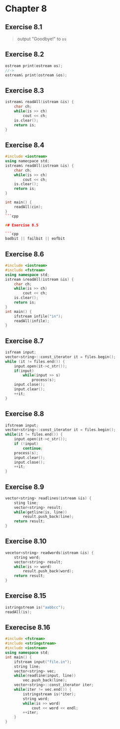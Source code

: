 Chapter 8
=========

## Exercise 8.1

> output "Goodbye!" to `os`

## Exercise 8.2

```cpp
ostream print(ostream os);
//->
ostream& print(ostream &os);
```

## Exercise 8.3

```cpp
istream& readAll(istream &is) {
	char ch;
	while(is >> ch)
		cout << ch;
	is.clear();
	return is;
}
```

## Exercise 8.4

```cpp
#include <iostream>
using namecpace std;
istream& readAll(istream &is) {
	char ch;
	while(is >> ch)
		cout << ch;
	is.clear();
	return is;
}

int main() {
	readAll(cin);
}
```cpp

## Exercise 8.5

```cpp
badbit || failbit || eofbit
```

## Exercise 8.6

```cpp
#include <iostream>
#include <fstream>
using namespace std;
istream &readAll(istream &is) {
	char ch;
	while(is >> ch)
		cout << ch;
	is.clear();
	return is;
}
int main() {
	ifstream infile("in");
	readAll(infile);
}
```

## Exercise 8.7

```cpp
isfream input;
vector<string>::const_iterator it = files.begin();
while (it != files.end()) {
	input.open(it->c_str());
	if(input)
		while(input >> s)
			process(s);
	input.close();
	input.clear();
	++it;
}
```

## Exercise 8.8

```cpp
ifstream input;
vector<string>::const_iterator it = files.begin();
while(it != files.end()) {
	input.open(it->c_str());
	if (!input)
		continue;
	process(s);
	input.clear();
	input.close();
	++it;
}
```

## Exercise 8.9

```cpp
vector<string> readlines(istream &is) {
	sting line;
	vector<string> result;
	while(getline(is, line))
		result.push_back(line);
	return result;
}
```

## Exercise 8.10

```cpp
vecetor<string> readwords(istream &is) {
	string word;
	vector<string> result;
	while(is >> word)
		result.push_back(word);
	return result;
}
```


## Exercise 8.15

```cpp
istringstream is("aabbcc");
readAll(is);
```

## Exerecise 8.16

```cpp
#include <fstream>
#include <stringstream>
#include <iostream>
using namespace std;
int main() {
	ifstream input("file.in");
	string line;
	vector<string> vec;
	while(readline(input, line))
		vec.push_back(line);
	vector<string>::const_iterator iter;
	while(iter != vec.end()) {
		istringstream is(*iter);
		string word;
		while(is >> word)
			cout << word << endl;
		++iter;
	}
}
```